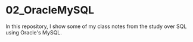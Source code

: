 # 02_OracleMySQL
In this repository, I show some of my class notes from the study over SQL using Oracle's MySQL.
